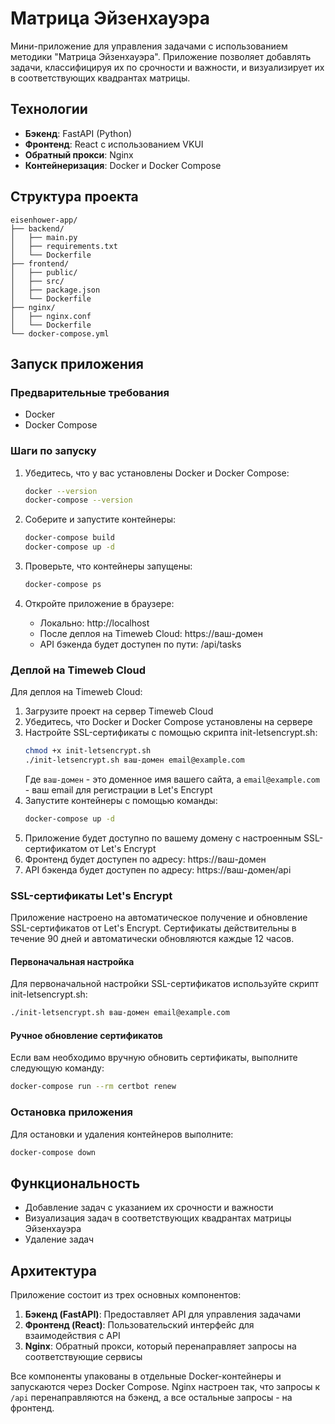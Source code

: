 # Матрица Эйзенхауэра

Мини-приложение для управления задачами с использованием методики "Матрица Эйзенхауэра". Приложение позволяет добавлять задачи, классифицируя их по срочности и важности, и визуализирует их в соответствующих квадрантах матрицы.

## Технологии

- **Бэкенд**: FastAPI (Python)
- **Фронтенд**: React с использованием VKUI
- **Обратный прокси**: Nginx
- **Контейнеризация**: Docker и Docker Compose

## Структура проекта

```
eisenhower-app/
├── backend/
│   ├── main.py
│   ├── requirements.txt
│   └── Dockerfile
├── frontend/
│   ├── public/
│   ├── src/
│   ├── package.json
│   └── Dockerfile
├── nginx/
│   ├── nginx.conf
│   └── Dockerfile
└── docker-compose.yml
```

## Запуск приложения

### Предварительные требования

- Docker
- Docker Compose

### Шаги по запуску

1. Убедитесь, что у вас установлены Docker и Docker Compose:
   ```bash
   docker --version
   docker-compose --version
   ```

2. Соберите и запустите контейнеры:
   ```bash
   docker-compose build
   docker-compose up -d
   ```

3. Проверьте, что контейнеры запущены:
   ```bash
   docker-compose ps
   ```

4. Откройте приложение в браузере:
   - Локально: http://localhost
   - После деплоя на Timeweb Cloud: https://ваш-домен
   - API бэкенда будет доступен по пути: /api/tasks

### Деплой на Timeweb Cloud

Для деплоя на Timeweb Cloud:

1. Загрузите проект на сервер Timeweb Cloud
2. Убедитесь, что Docker и Docker Compose установлены на сервере
3. Настройте SSL-сертификаты с помощью скрипта init-letsencrypt.sh:
   ```bash
   chmod +x init-letsencrypt.sh
   ./init-letsencrypt.sh ваш-домен email@example.com
   ```
   Где `ваш-домен` - это доменное имя вашего сайта, а `email@example.com` - ваш email для регистрации в Let's Encrypt
4. Запустите контейнеры с помощью команды:
   ```bash
   docker-compose up -d
   ```
5. Приложение будет доступно по вашему домену с настроенным SSL-сертификатом от Let's Encrypt
6. Фронтенд будет доступен по адресу: https://ваш-домен
7. API бэкенда будет доступен по адресу: https://ваш-домен/api

### SSL-сертификаты Let's Encrypt

Приложение настроено на автоматическое получение и обновление SSL-сертификатов от Let's Encrypt. Сертификаты действительны в течение 90 дней и автоматически обновляются каждые 12 часов.

#### Первоначальная настройка

Для первоначальной настройки SSL-сертификатов используйте скрипт init-letsencrypt.sh:

```bash
./init-letsencrypt.sh ваш-домен email@example.com
```

#### Ручное обновление сертификатов

Если вам необходимо вручную обновить сертификаты, выполните следующую команду:

```bash
docker-compose run --rm certbot renew
```

### Остановка приложения

Для остановки и удаления контейнеров выполните:
```bash
docker-compose down
```

## Функциональность

- Добавление задач с указанием их срочности и важности
- Визуализация задач в соответствующих квадрантах матрицы Эйзенхауэра
- Удаление задач

## Архитектура

Приложение состоит из трех основных компонентов:

1. **Бэкенд (FastAPI)**: Предоставляет API для управления задачами
2. **Фронтенд (React)**: Пользовательский интерфейс для взаимодействия с API
3. **Nginx**: Обратный прокси, который перенаправляет запросы на соответствующие сервисы

Все компоненты упакованы в отдельные Docker-контейнеры и запускаются через Docker Compose. Nginx настроен так, что запросы к `/api` перенаправляются на бэкенд, а все остальные запросы - на фронтенд.
